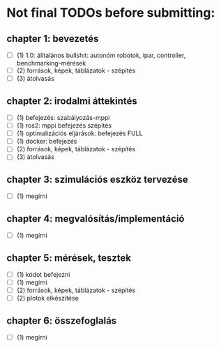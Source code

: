 # Not final TODOs before submitting:

## chapter 1: bevezetés
- [ ] (1) 1.0: álltalános bullshit: autonóm robotok, ipar, controller, benchmarking-mérések
- [ ] (2) források, képek, táblázatok - szépítés
- [ ] (3) átolvasás

## chapter 2: irodalmi áttekintés
- [ ] (1) befejezés: szabályozás-mppi
- [ ] (1) ros2: mppi befejezés szépítés
- [ ] (1) optimalizációs eljárások: befejezés FULL
- [ ] (1) docker: befejezés
- [ ] (2) források, képek, táblázatok - szépítés
- [ ] (3) átolvasás

## chapter 3: szimulációs eszköz tervezése
- [ ] (1) megírni

## chapter 4: megvalósítás/implementáció
- [ ] (1) megírni

## chapter 5: mérések, tesztek
- [ ] (1) kódot befejezni
- [ ] (1) megírni
- [ ] (2) források, képek, táblázatok - szépítés
- [ ] (2) plotok elkészítése

## chapter 6: összefoglalás
- [ ] (1) megírni